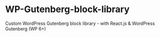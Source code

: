 # WP-Gutenberg-block-library
Custom WordPress Gutenberg block library - with React.js &amp; WordPress Gutenberg (WP 6+)
